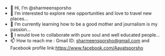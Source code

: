 - 👋 Hi, I’m @sharmeensporsho
- 👀 I’m interested to explore new opportunities and love to travel new places...
- 🌱 I’m currently learning how to be a good mother and journalism is my passion...
- 💞️ I would love to collaborate with pure soul and well educated people...
- 📫 How to reach me : Gmail ID: sharmeensporsho@gmail.com and Facebook profile link:https://www.facebook.com/Aayatsporsho

<!---sharmeensporsho/sharmeensporsho is a ✨ special ✨ repository because its `README.md` (this file) appears on your GitHub profile.
You can click the Preview link to take a look at your changes.
--->
